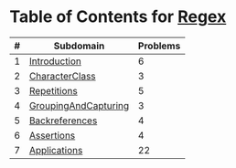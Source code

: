 # Table of Contents for [Regex](https://www.hackerrank.com/domains/regex)

| #  | Subdomain                                    | Problems |
| -- | -------------------------------------------- | -------- |
| 1  | [Introduction](Introduction)                 | 6        |
| 2  | [CharacterClass](CharacterClass)             | 3        |
| 3  | [Repetitions](Repetitions)                   | 5        |
| 4  | [GroupingAndCapturing](GroupingAndCapturing) | 3        |
| 5  | [Backreferences](Backreferences)             | 4        |
| 6  | [Assertions](Assertions)                     | 4        |
| 7  | [Applications](Applications)                 | 22       |
